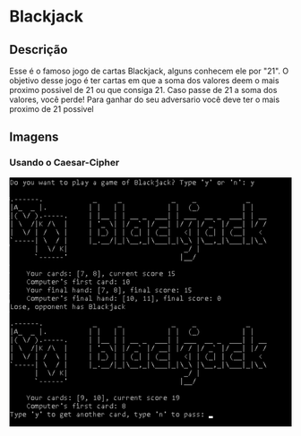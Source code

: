# Blackjack

## Descrição
Esse é o famoso jogo de cartas Blackjack, alguns conhecem ele por "21". O objetivo desse jogo é ter cartas em que a soma dos valores deem o mais proximo possivel de 21
ou que consiga 21. Caso passe de 21 a soma dos valores, você perde! Para ganhar do seu adversario você deve ter o mais proximo de 21 possivel</br>


## Imagens
### Usando o Caesar-Cipher
<td valign="top"><img src="./images/blackjack.png">
